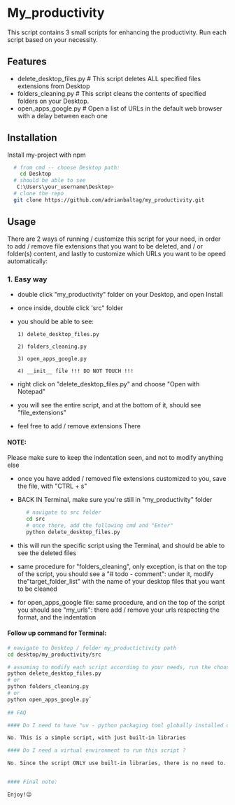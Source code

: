 
# My_productivity

This script contains 3 small scripts for enhancing the productivity.
Run each script based on your necessity.
    
   




## Features

- delete_desktop_files.py  # This script deletes ALL specified files extensions from Desktop
- folders_cleaning.py  # This script cleans the contents of specified folders on your Desktop.
- open_apps_google.py # Open a list of URLs in the default web browser with a delay between each one


## Installation

Install my-project with npm

```bash
  # from cmd -- choose Desktop path:
    cd Desktop
  # should be able to see
   C:\Users\your_username\Desktop>
  # clone the repo
  git clone https://github.com/adrianbaltag/my_productivity.git
```
    

## Usage

There are 2 ways of running / customize this script for your need, in order to add / remove file extensions that you want to be deleted, and / or folder(s) content, and lastly to customize which URLs you want to be opeed automatically:

### 1. Easy way

- double click "my_productivity" folder on your Desktop, and open Install
- once inside, double click 'src" folder
- you should be able to see:

      1) delete_desktop_files.py
  
      2) folders_cleaning.py

      3) open_apps_google.py

      4) __init__ file !!! DO NOT TOUCH !!!

- right click on "delete_desktop_files.py" and choose "Open with Notepad"
- you will see the entire script, and at the bottom of it, should see "file_extensions"
- feel free to add / remove extensions There

#### NOTE:

Please make sure to keep the indentation seen, and not to modify anything else


- once you have added / removed file extensions customized to you, save the file, with "CTRL + s"

- BACK IN Terminal, make sure you're still in "my_productivity" folder

```bash
      # navigate to src folder
      cd src   
      # once there, add the following cmd and "Enter"
      python delete_desktop_files.py
```

- this will run the specific script using the Terminal, and should be able to see the deleted files

- same procedure for "folders_cleaning", only exception, is that on the top of the script, you should see a "# todo - comment": under it, modify the"target_folder_list" with the name of your desktop files that you want to be cleaned

- for open_apps_google file: same procedure, and on the top of the script you should see "my_urls": there add / remove your urls respecting the format, and the indentation


#### Follow up command for Terminal:

```bash
# navigate to Desktop / folder my_productictivity path
cd desktop/my_productivity/src

# assuming to modify each script according to your needs, run the choosed script
python delete_desktop_files.py
# or
python folders_cleaning.py
# or
python open_apps_google.py`
    
## FAQ

#### Do I need to have "uv - python packaging tool globally installed on my system?

No. This is a simple script, with just built-in libraries

#### Do I need a virtual environment to run this script ?

No. Since the script ONLY use built-in libraries, there is no need to.


#### Final note:

Enjoy!😉
    